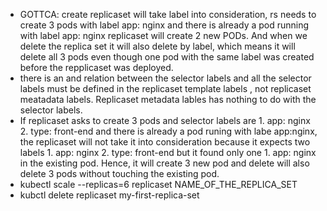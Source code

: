 - GOTTCA: create replicaset will take label into consideration, rs needs to create 3 pods with label app: nginx and there is already a pod running with label app: nginx replicaset will create 2 new PODs. And when we delete the replica set it will also delete by label, which means it will delete all 3 pods even though one pod with the same label was created before the repplicaset was deployed. 
- there is an and relation between the selector labels and all the selector labels must be defined in the replicaset template labels , not replicaset meatadata labels. Replicaset metadata lables has nothing to do with the selector labels. 
- If replicaset asks to create 3 pods and selector labels are 1. app: nginx 2. type: front-end and there is already a pod runing with labe app:nginx, the replicaset will not take it into consideration because it expects two labels 1. app: nginx 2. type: front-end but it found only one 1. app: nginx  in the existing pod. Hence, it will create 3 new pod and delete will also delete 3 pods without touching the existing pod. 
- kubectl scale --replicas=6 replicaset NAME_OF_THE_REPLICA_SET
- kubctl delete replicaset my-first-replica-set